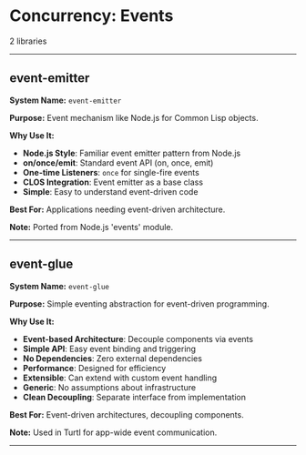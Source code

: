# Concurrency: Events

2 libraries

---

## event-emitter

**System Name:** `event-emitter`

**Purpose:** Event mechanism like Node.js for Common Lisp objects.

**Why Use It:**
- **Node.js Style**: Familiar event emitter pattern from Node.js
- **on/once/emit**: Standard event API (on, once, emit)
- **One-time Listeners**: `once` for single-fire events
- **CLOS Integration**: Event emitter as a base class
- **Simple**: Easy to understand event-driven code

**Best For:** Applications needing event-driven architecture.

**Note:** Ported from Node.js 'events' module.

---


## event-glue

**System Name:** `event-glue`

**Purpose:** Simple eventing abstraction for event-driven programming.

**Why Use It:**
- **Event-based Architecture**: Decouple components via events
- **Simple API**: Easy event binding and triggering
- **No Dependencies**: Zero external dependencies
- **Performance**: Designed for efficiency
- **Extensible**: Can extend with custom event handling
- **Generic**: No assumptions about infrastructure
- **Clean Decoupling**: Separate interface from implementation

**Best For:** Event-driven architectures, decoupling components.

**Note:** Used in Turtl for app-wide event communication.

---


